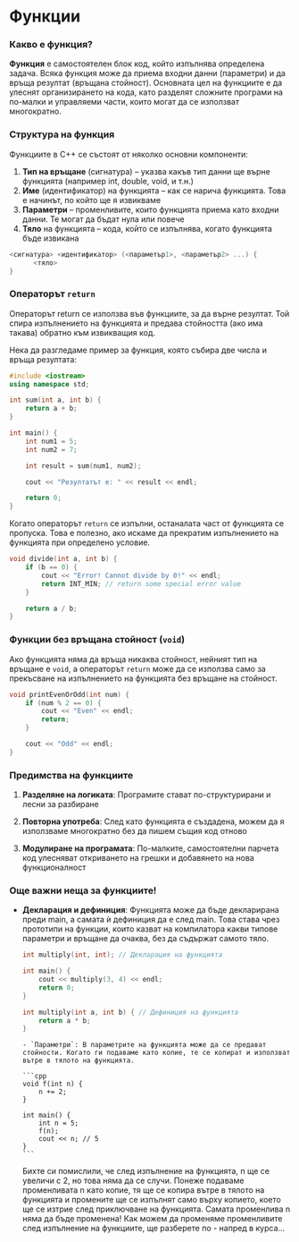 # Функции

### Какво е функция?

**Функция** е самостоятелен блок код, който изпълнява определена задача. Всяка функция може да приема входни данни (параметри) и да връща резултат (връщана стойност). Основната цел на функциите е да улеснят организирането на кода, като разделят сложните програми на по-малки и управляеми части, които могат да се използват многократно.

### Структура на функция

Функциите в C++ се състоят от няколко основни компоненти:

1. **Тип на връщане** (сигнатура) – указва какъв тип данни ще върне функцията (например int, double, void, и т.н.)
2. **Име** (идентификатор) на функцията – как се нарича функцията. Това е начинът, по който ще я извикваме
3. **Параметри** – променливите, които функцията приема като входни данни. Те могат да бъдат нула или повече
4. **Тяло** на функцията – кода, който се изпълнява, когато функцията бъде извикана

```cpp
<сигнатура> <идентификатор> (<параметър1>, <параметър2> ...) {
      <тяло>
}
```

### Операторът `return`

Операторът return се използва във функциите, за да върне резултат. Той спира изпълнението на функцията и предава стойността (ако има такава) обратно към извикващия код.

Нека да разгледаме пример за функция, която събира две числа и връща резултата:

```cpp
#include <iostream>
using namespace std;

int sum(int a, int b) {
    return a + b;
}

int main() {
    int num1 = 5;
    int num2 = 7;

    int result = sum(num1, num2);

    cout << "Резултатът е: " << result << endl;

    return 0;
}
```

Когато операторът `return` се изпълни, останалата част от функцията се пропуска. Това е полезно, ако искаме да прекратим изпълнението на функцията при определено условие.

```cpp
void divide(int a, int b) {
    if (b == 0) {
        cout << "Error! Cannot divide by 0!" << endl;
        return INT_MIN; // return some special error value
    }

    return a / b;
}
```

### Функции без връщана стойност (`void`)

Ако функцията няма да връща никаква стойност, нейният тип на връщане е `void`, а операторът `return` може да се използва само за прекъсване на изпълнението на функцията без връщане на стойност.

```cpp
void printEvenOrOdd(int num) {
    if (num % 2 == 0) {
        cout << "Even" << endl;
        return;
    }

    cout << "Odd" << endl;
}
```

### Предимства на функциите

1. **Разделяне на логиката**: Програмите стават по-структурирани и лесни за разбиране

2. **Повторна употреба**: След като функцията е създадена, можем да я използваме многократно без да пишем същия код отново

3. **Модулиране на програмата**: По-малките, самостоятелни парчета код улесняват откриването на грешки и добавянето на нова функционалност

### Още важни неща за функциите!

- **Декларация и дефиниция**: Функцията може да бъде декларирана преди main, а самата ѝ дефиниция да е след main. Това става чрез прототипи на функции, които казват на компилатора какви типове параметри и връщане да очаква, без да съдържат самото тяло.

  ```cpp
  int multiply(int, int); // Декларация на функцията

  int main() {
      cout << multiply(3, 4) << endl;
      return 0;
  }

  int multiply(int a, int b) { // Дефиниция на функцията
      return a * b;
  }
  ```

      - `Параметри`: В параметрите на функцията може да се предават стойности. Когато ги подаваме като копие, те се копират и използват вътре в тялото на функцията.

      ```cpp
      void f(int n) {
          n += 2;
      }

      int main() {
          int n = 5;
          f(n);
          cout << n; // 5
      }
      ```

  Бихте си помислили, че след изпълнение на функцията, n ще се увеличи с 2, но това няма да се случи. Понеже подаваме променливата n като копие, тя ще се копира вътре в тялото на функцията и промените ще се изпълнят само върху копието, което ще се изтрие след приключване на функцията. Самата променлива n няма да бъде променена! Как можем да променяме променливите след изпълнение на функциите, ще разберете по - напред в курса...
